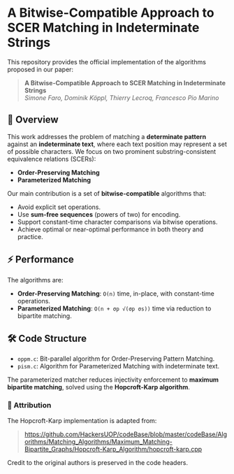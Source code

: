 # A Bitwise-Compatible Approach to SCER Matching in Indeterminate Strings

This repository provides the official implementation of the algorithms proposed in our paper:

> **A Bitwise-Compatible Approach to SCER Matching in Indeterminate Strings**  
> *Simone Faro, Dominik Köppl, Thierry Lecroq, Francesco Pio Marino*  

## 📄 Overview

This work addresses the problem of matching a **determinate pattern** against an **indeterminate text**, where each text position may represent a set of possible characters. We focus on two prominent substring-consistent equivalence relations (SCERs):

- **Order-Preserving Matching**
- **Parameterized Matching**

Our main contribution is a set of **bitwise-compatible** algorithms that:
- Avoid explicit set operations.
- Use **sum-free sequences** (powers of two) for encoding.
- Support constant-time character comparisons via bitwise operations.
- Achieve optimal or near-optimal performance in both theory and practice.

## ⚡ Performance

The algorithms are:
- **Order-Preserving Matching**: `O(n)` time, in-place, with constant-time operations.
- **Parameterized Matching**: `O(n + σp √(σp σs))` time via reduction to bipartite matching.

## 🛠 Code Structure

- `oppm.c`: Bit-parallel algorithm for Order-Preserving Pattern Matching.
- `pism.c`: Algorithm for Parameterized Matching with indeterminate text.

The parameterized matcher reduces injectivity enforcement to **maximum bipartite matching**, solved using the **Hopcroft-Karp algorithm**.

### 📌 Attribution

The Hopcroft-Karp implementation is adapted from:

> https://github.com/HackersUOP/codeBase/blob/master/codeBase/Algorithms/Matching_Algorithms/Maximum_Matching-Bipartite_Graphs/Hopcroft-Karp_Algorithm/hopcroft-karp.cpp

Credit to the original authors is preserved in the code headers.
